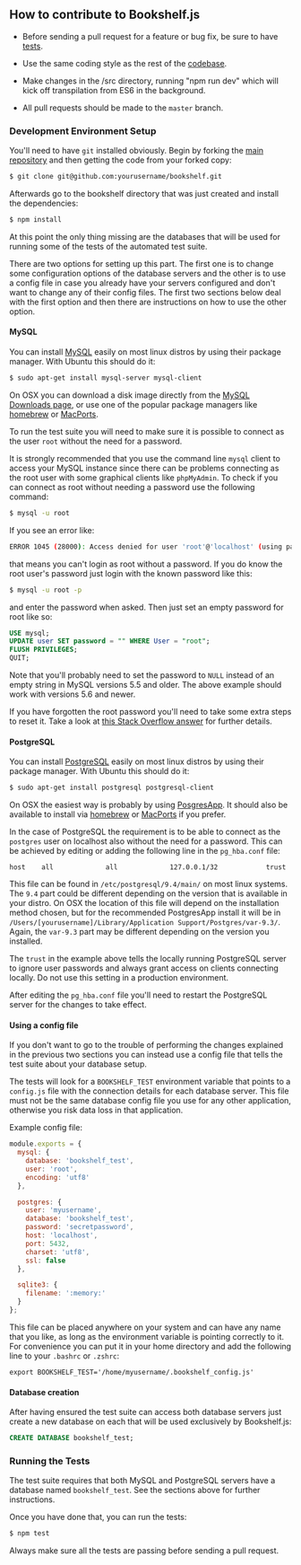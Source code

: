 ## How to contribute to Bookshelf.js

* Before sending a pull request for a feature or bug fix, be sure to have
[tests](https://github.com/tgriesser/bookshelf/tree/master/test).

* Use the same coding style as the rest of the
[codebase](https://github.com/tgriesser/bookshelf/blob/master/src/bookshelf.js).

* Make changes in the /src directory, running "npm run dev" which will kick off 
transpilation from ES6 in the background.

* All pull requests should be made to the `master` branch.

### Development Environment Setup

You'll need to have `git` installed obviously. Begin by forking the [main
 repository](https://github.com/tgriesser/bookshelf) and then getting the code from your forked copy:

```sh
$ git clone git@github.com:yourusername/bookshelf.git
```

Afterwards go to the bookshelf directory that was just created and install the dependencies:

```sh
$ npm install
```

At this point the only thing missing are the databases that will be used for running some of the tests of the automated
test suite.

There are two options for setting up this part. The first one is to change some configuration options of the database
servers and the other is to use a config file in case you already have your servers configured and don't want to change
any of their config files. The first two sections below deal with the first option and then there are instructions on
how to use the other option.

#### MySQL

You can install [MySQL](https://www.mysql.com/) easily on most linux distros by using their package manager. With Ubuntu
this should do it:

```sh
$ sudo apt-get install mysql-server mysql-client
```

On OSX you can download a disk image directly from the [MySQL Downloads page](http://dev.mysql.com/downloads/mysql/), or
use one of the popular package managers like [homebrew](http://brew.sh/) or [MacPorts](https://www.macports.org/).

To run the test suite you will need to make sure it is possible to connect as the user `root` without the need for a
password.

It is strongly recommended that you use the command line `mysql` client to access your MySQL instance since there can be
problems connecting as the root user with some graphical clients like `phpMyAdmin`. To check if you can connect as root
without needing a password use the following command:

```sh
$ mysql -u root
```

If you see an error like:

```sh
ERROR 1045 (28000): Access denied for user 'root'@'localhost' (using password: NO)
```

that means you can't login as root without a password. If you do know the root user's password just login with the known
password like this:

```sh
$ mysql -u root -p
```

and enter the password when asked. Then just set an empty password for root like so:

```SQL
USE mysql;
UPDATE user SET password = "" WHERE User = "root";
FLUSH PRIVILEGES;
QUIT;
```

Note that you'll probably need to set the password to `NULL` instead of an empty string in MySQL versions 5.5 and older.
The above example should work with versions 5.6 and newer.

If you have forgotten the root password you'll need to take some extra steps to reset it. Take a look at
[this Stack Overflow answer](http://stackoverflow.com/a/7825212/504930) for further details.

#### PostgreSQL

You can install [PostgreSQL](http://www.postgresql.org/) easily on most linux distros by using their package manager.
With Ubuntu this should do it:

```sh
$ sudo apt-get install postgresql postgresql-client
```

On OSX the easiest way is probably by using [PosgresApp](http://postgresapp.com/). It should also be available to
install via [homebrew](http://brew.sh/) or [MacPorts](https://www.macports.org/) if you prefer.

In the case of PostgreSQL the requirement is to be able to connect as the `postgres` user on localhost also without the
need for a password. This can be achieved by editing or adding the following line in the `pg_hba.conf` file:

```
host    all             all             127.0.0.1/32            trust
```

This file can be found in `/etc/postgresql/9.4/main/` on most linux systems. The `9.4` part could be different depending
on the version that is available in your distro. On OSX the location of this file will depend on the installation method
chosen, but for the recommended PostgresApp install it will be in `/Users/[yourusername]/Library/Application
Support/Postgres/var-9.3/`. Again, the `var-9.3` part may be different depending on the version you installed.

The `trust` in the example above tells the locally running PostgreSQL server to ignore user passwords and always grant
access on clients connecting locally. Do not use this setting in a production environment.

After editing the `pg_hba.conf` file you'll need to restart the PostgreSQL server for the changes to take effect.

#### Using a config file

If you don't want to go to the trouble of performing the changes explained in the previous two sections you can instead
use a config file that tells the test suite about your database setup.

The tests will look for a `BOOKSHELF_TEST` environment variable that points to a `config.js` file with the connection
details for each database server. This file must not be the same database config file you use for any other application,
otherwise you risk data loss in that application.

Example config file:

```javascript
module.exports = {
  mysql: {
    database: 'bookshelf_test',
    user: 'root',
    encoding: 'utf8'
  },

  postgres: {
    user: 'myusername',
    database: 'bookshelf_test',
    password: 'secretpassword',
    host: 'localhost',
    port: 5432,
    charset: 'utf8',
    ssl: false
  },

  sqlite3: {
    filename: ':memory:'
  }
};
```

This file can be placed anywhere on your system and can have any name that you like, as long as the environment variable
is pointing correctly to it. For convenience you can put it in your home directory and add the following line to your
`.bashrc` or `.zshrc`:

```
export BOOKSHELF_TEST='/home/myusername/.bookshelf_config.js'
```

#### Database creation

After having ensured the test suite can access both database servers just create a new database on each that will be
used exclusively by Bookshelf.js:

```SQL
CREATE DATABASE bookshelf_test;
```

### Running the Tests

The test suite requires that both MySQL and PostgreSQL servers have a database named `bookshelf_test`. See the sections
above for further instructions.

Once you have done that, you can run the tests:

```sh
$ npm test
```

Always make sure all the tests are passing before sending a pull request.
